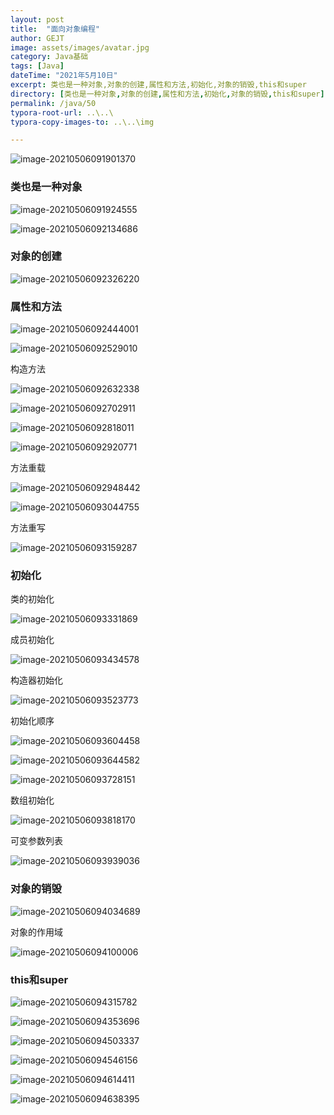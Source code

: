 ```yaml
---
layout: post
title:  "面向对象编程"
author: GEJT
image: assets/images/avatar.jpg
category: Java基础
tags: [Java]
dateTime: "2021年5月10日"
excerpt: 类也是一种对象,对象的创建,属性和方法,初始化,对象的销毁,this和super
directory: [类也是一种对象,对象的创建,属性和方法,初始化,对象的销毁,this和super]
permalink: /java/50
typora-root-url: ..\..\
typora-copy-images-to: ..\..\img

---
```




![image-20210506091901370](/img/image-20210506091901370.png)

### 类也是一种对象

![image-20210506091924555](/img/image-20210506091924555.png)

![image-20210506092134686](/img/image-20210506092134686.png)

### 对象的创建

![image-20210506092326220](/img/image-20210506092326220.png)

### 属性和方法

![image-20210506092444001](/img/image-20210506092444001.png)

![image-20210506092529010](/img/image-20210506092529010.png)

构造方法

![image-20210506092632338](/img/image-20210506092632338.png)

![image-20210506092702911](/img/image-20210506092702911.png)

![image-20210506092818011](/img/image-20210506092818011.png)

![image-20210506092920771](/img/image-20210506092920771.png)

方法重载

![image-20210506092948442](/img/image-20210506092948442.png)

![image-20210506093044755](/img/image-20210506093044755.png)

方法重写

![image-20210506093159287](/img/image-20210506093159287.png)

### 初始化

类的初始化

![image-20210506093331869](/img/image-20210506093331869.png)

成员初始化

![image-20210506093434578](/img/image-20210506093434578.png)

构造器初始化

![image-20210506093523773](/img/image-20210506093523773.png)

初始化顺序

![image-20210506093604458](/img/image-20210506093604458.png)

![image-20210506093644582](/img/image-20210506093644582.png)

![image-20210506093728151](/img/image-20210506093728151.png)

数组初始化

![image-20210506093818170](/img/image-20210506093818170.png)

可变参数列表

![image-20210506093939036](/img/image-20210506093939036.png)

### 对象的销毁

![image-20210506094034689](/img/image-20210506094034689.png)

对象的作用域

![image-20210506094100006](/img/image-20210506094100006.png)

### this和super

![image-20210506094315782](/img/image-20210506094315782.png)

![image-20210506094353696](/img/image-20210506094353696.png)

![image-20210506094503337](/img/image-20210506094503337.png)

![image-20210506094546156](/img/image-20210506094546156.png)

![image-20210506094614411](/img/image-20210506094614411.png)

![image-20210506094638395](/img/image-20210506094638395.png)